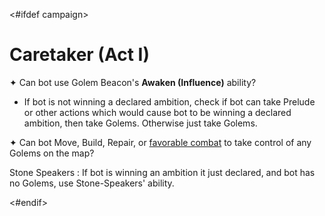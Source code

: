 <#ifdef campaign>
# Caretaker (Act I)

✦ Can bot use Golem Beacon's **Awaken (Influence)** ability?

- If bot is not winning a declared ambition, check if bot can take Prelude or other actions which would cause bot to be winning a declared ambition, then take Golems. Otherwise just take Golems.

✦ Can bot Move, Build, Repair, or <ins>favorable combat</ins> to take control of any Golems on the map?

Stone Speakers
: If bot is winning an ambition it just declared, and bot has no Golems, use Stone-Speakers' ability.

<#endif>
